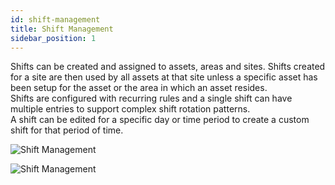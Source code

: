```yaml
---
id: shift-management
title: Shift Management
sidebar_position: 1
---
```

Shifts can be created and assigned to assets, areas and sites. Shifts created for a site are then used by all assets at that site unless a specific asset has been setup for the asset or the area in which an asset resides.  
Shifts are configured with recurring rules and a single shift can have multiple entries to support complex shift rotation patterns.  
A shift can be edited for a specific day or time period to create a custom shift for that period of time.  

![Shift Management](/img/14.png)  

![Shift Management](/img/15.png)  